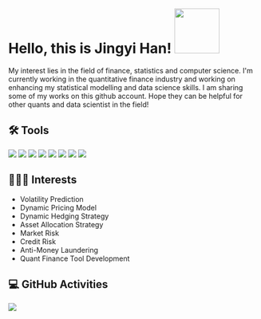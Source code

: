 # Hello, this is Jingyi Han! <img src="https://media.giphy.com/media/Wj7lNjMNDxSmc/giphy.gif" width="90px">

My interest lies in the field of finance, statistics and computer science. I'm currently working in the quantitative finance industry and working on enhancing my statistical modelling and data science skills. I am sharing some of my works on this github account. Hope they can be helpful for other quants and data scientist in the field!

## 🛠 Tools
[![](https://img.shields.io/badge/Code-Python-informational?style=flat&logo=python&logoColor=white&color=2bbc8a)](https://github.com/jingyihan/IntegerValuedGARCH)
[![](https://img.shields.io/badge/Code-C++-informational?style=flat&logo=c&logoColor=white&color=2bbc8a)](https://github.com/jingyihan/FinancialProgramming)
![](https://img.shields.io/badge/Code-R-informational?style=flat&logo=R&logoColor=white&color=2bbc8a)
[![](https://img.shields.io/badge/Code-MATLAB-informational?style=flat&logo=mathWorks&logoColor=white&color=2bbc8a)](https://github.com/jingyihan/PortfolioOptimization)
[![](https://img.shields.io/badge/Code-VBA-informational?style=flat&logo=microsoft&logoColor=white&color=2bbc8a)](https://github.com/jingyihan/VBAOptionPricing)
![](https://img.shields.io/badge/Code-JavaScript-informational?style=flat&logo=javascript&logoColor=white&color=2bbc8a)
[![](https://img.shields.io/badge/Database-PostgreSQL-informational?style=flat&logo=postgresql&logoColor=white&color=2bbc8a)](https://github.com/jingyihan/WetWorldDatabaseQuery)
![](https://img.shields.io/badge/Finance-Bloomberg-informational?style=flat&logo=bloomberg&logoColor=white&color=2bbc8a)

## 👩🏻‍💻 Interests
- Volatility Prediction
- Dynamic Pricing Model
- Dynamic Hedging Strategy
- Asset Allocation Strategy
- Market Risk
- Credit Risk
- Anti-Money Laundering
- Quant Finance Tool Development

## 💻 GitHub Activities

<a href="https://github.com/jingyihan/JingyiHan">
  <img align="center" src="https://github-readme-stats.vercel.app/api/top-langs/?username=jingyihan&hide=processing&title_color=ffffff&text_color=c9cacc&icon_color=2bbc8a&bg_color=353535" />
</a>


<!--
**jingyihan/JingyiHan** is a ✨ _special_ ✨ repository because its `README.md` (this file) appears on your GitHub profile.

<a href="https://github.com/jingyihan/python-project-blueprint">
  <img align="center" src="https://github-readme-stats.vercel.app/api/pin/?username=jingyihan&repo=python-project-blueprint&title_color=ffffff&text_color=c9cacc&icon_color=2bbc8a&bg_color=1d1f21" />
</a>

Here are some ideas to get you started:

- 🔭 I’m currently working on ...
- 🌱 I’m currently learning ..
- 👯 I’m looking to collaborate on ...
- 🤔 I’m looking for help with ...
- 💬 Ask me about ...
- 📫 How to reach me: ...
- 😄 Pronouns: ...
- ⚡ Fun fact: ...
-->

